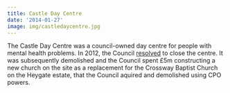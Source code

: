 ```yaml
---
title: Castle Day Centre 
date: '2014-01-27'
image: img/castledaycentre.jpg
---
```

The Castle Day Centre was a council-owned day centre for people with mental health problems. In 2012, the Council [resolved](https://www.london-se1.co.uk/news/view/5867) to close the centre. It was subsequently demolished and the Council spent £5m constructing a new church on the site as a replacement for the Crossway Baptist Church on the Heygate estate, that the Council aquired and demolished using CPO powers. 
